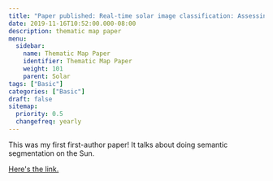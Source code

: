 ```yaml
---
title: "Paper published: Real-time solar image classification: Assessing spectral, pixel-based approaches"
date: 2019-11-16T10:52:00.000-08:00
description: thematic map paper
menu:
  sidebar:
    name: Thematic Map Paper
    identifier: Thematic Map Paper
    weight: 101
    parent: Solar
tags: ["Basic"]
categories: ["Basic"]
draft: false
sitemap:
  priority: 0.5 
  changefreq: yearly
---
```


This was my first first-author paper! It talks about doing semantic segmentation
on the Sun.

[Here's the link.](https://www.swsc-journal.org/articles/swsc/pdf/2019/01/swsc180074.pdf)
